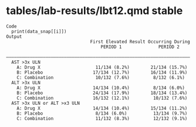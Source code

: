 # tables/lab-results/lbt12.qmd stable

    Code
      print(data_snap[[i]])
    Output
                                    First Elevated Result Occurring During  
                                        PERIOD 1              PERIOD 2      
      ——————————————————————————————————————————————————————————————————————
      AST >3x ULN                                                           
        A: Drug X                     11/134 (8.2%)        21/134 (15.7%)   
        B: Placebo                   17/134 (12.7%)        16/134 (11.9%)   
        C: Combination                10/132 (7.6%)         8/132 (6.1%)    
      ALT >3x ULN                                                           
        A: Drug X                    14/134 (10.4%)         8/134 (6.0%)    
        B: Placebo                   24/134 (17.9%)        18/134 (13.4%)   
        C: Combination               16/132 (12.1%)         10/132 (7.6%)   
      AST >3x ULN or ALT >x3 ULN                                            
        A: Drug X                    14/134 (10.4%)        15/134 (11.2%)   
        B: Placebo                    8/134 (6.0%)          13/134 (9.7%)   
        C: Combination                11/132 (8.3%)         12/132 (9.1%)   

